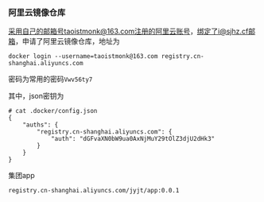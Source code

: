 ### 阿里云镜像仓库

采用自己的邮箱号taoistmonk@163.com注册的阿里云账号，绑定了i@sjhz.cf邮箱，申请了阿里云镜像仓库，地址为

```
docker login --username=taoistmonk@163.com registry.cn-shanghai.aliyuncs.com
```

密码为常用的密码`Vwv56ty7`

其中，json密钥为

```
# cat .docker/config.json
{
	"auths": {
		"registry.cn-shanghai.aliyuncs.com": {
			"auth": "dGFvaXN0bW9ua0AxNjMuY29tOlZ3djU2dHk3"
		}
	}
}
```

集团app

```
registry.cn-shanghai.aliyuncs.com/jyjt/app:0.0.1
```

